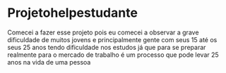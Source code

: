 # Projetohelpestudante


Comecei a fazer esse projeto pois eu comecei a observar a grave dificuldade de muitos jovens e principalmente gente com seus 15 até os seus 25 anos tendo dificuldade nos estudos já que para se preparar realmente
para o mercado de trabalho é um processo que pode levar 25 anos na vida de uma pessoa 

